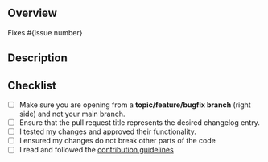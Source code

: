 ## Overview
<!--  Please describe which issue this pull request targets.

If there is no issue, please create one so we can look into it before approving your PR.
-->

Fixes #{issue number}

## Description
<!-- Please describe what this pull request does. -->

## Checklist
<!-- Make sure you have completed the following steps (put an "X" between of brackets): -->
- [ ] Make sure you are opening from a **topic/feature/bugfix branch** (right side) and not your main branch.
- [ ] Ensure that the pull request title represents the desired changelog entry.
- [ ] I tested my changes and approved their functionality.
- [ ] I ensured my changes do not break other parts of the code
- [ ] I read and followed the [contribution guidelines](https://github.com/IntellectualSites/.github/blob/main/CONTRIBUTING.md)
